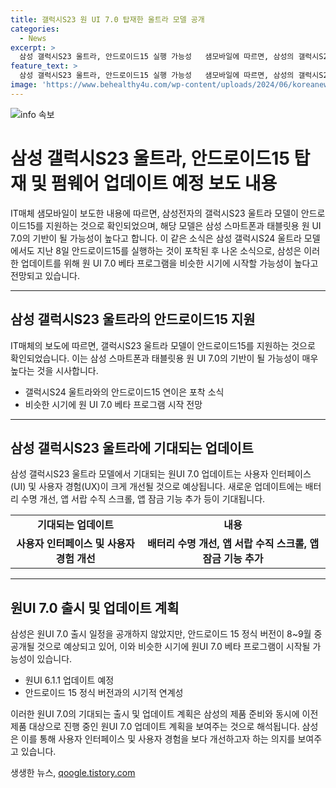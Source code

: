 ```yaml
---
title: 갤럭시S23 원 UI 7.0 탑재한 울트라 모델 공개
categories:
  - News
excerpt: >
  삼성 갤럭시S23 울트라, 안드로이드15 실행 가능성   샘모바일에 따르면, 삼성의 갤럭시S23 울트라 모델이 안드로이드15를 실행하는 모습이 발견되었다. 이는 이전에도 갤럭시S24 울트라 모델에서 안드로이드15가 포착된 사례가 있었다. 또한, 이에 따라 삼성은 기존 제품에 대한 원UI 7.0 업데이트를 진행하고 있으며, 아직 출시 일정은 공개되지 않았지만, 기대되는 기능은 배터리 수명 개선, 앱 서랍 수직 스크롤, 앱 잠금 기능 등이다.
feature_text: >
  삼성 갤럭시S23 울트라, 안드로이드15 실행 가능성   샘모바일에 따르면, 삼성의 갤럭시S23 울트라 모델이 안드로이드15를 실행하는 모습이 발견되었다. 이는 이전에도 갤럭시S24 울트라 모델에서 안드로이드15가 포착된 사례가 있었다. 또한, 이에 따라 삼성은 기존 제품에 대한 원UI 7.0 업데이트를 진행하고 있으며, 아직 출시 일정은 공개되지 않았지만, 기대되는 기능은 배터리 수명 개선, 앱 서랍 수직 스크롤, 앱 잠금 기능 등이다.
image: 'https://www.behealthy4u.com/wp-content/uploads/2024/06/koreanews.jpg'
---
```


<p><img src="https://www.behealthy4u.com/wp-content/uploads/2024/06/koreanews.jpg" alt="info 속보" /></p>

<h1>삼성 갤럭시S23 울트라, 안드로이드15 탑재 및 펌웨어 업데이트 예정 보도 내용</h1>

<p data-ke-size="size16">IT매체 샘모바일이 보도한 내용에 따르면, 삼성전자의 갤럭시S23 울트라 모델이 안드로이드15를 지원하는 것으로 확인되었으며, 해당 모델은 삼성 스마트폰과 태블릿용 원 UI 7.0의 기반이 될 가능성이 높다고 합니다. 이 같은 소식은 삼성 갤럭시S24 울트라 모델에서도 지난 8일 안드로이드15를 실행하는 것이 포착된 후 나온 소식으로, 삼성은 이러한 업데이트를 위해 원 UI 7.0 베타 프로그램을 비슷한 시기에 시작할 가능성이 높다고 전망되고 있습니다.</p>

<hr>

<h2 data-ke-size="size26">삼성 갤럭시S23 울트라의 안드로이드15 지원</h2>

<p data-ke-size="size16">IT매체의 보도에 따르면, 갤럭시S23 울트라 모델이 안드로이드15를 지원하는 것으로 확인되었습니다. 이는 삼성 스마트폰과 태블릿용 원 UI 7.0의 기반이 될 가능성이 매우 높다는 것을 시사합니다.</p>

<ul>
<li>갤럭시S24 울트라와의 안드로이드15 연이은 포착 소식</li>
<li>비슷한 시기에 원 UI 7.0 베타 프로그램 시작 전망</li>
</ul>

<hr>

<h2 data-ke-size="size26">삼성 갤럭시S23 울트라에 기대되는 업데이트</h2>

<p data-ke-size="size16">삼성 갤럭시S23 울트라 모델에서 기대되는 원UI 7.0 업데이트는 사용자 인터페이스(UI) 및 사용자 경험(UX)이 크게 개선될 것으로 예상됩니다. 새로운 업데이트에는 배터리 수명 개선, 앱 서랍 수직 스크롤, 앱 잠금 기능 추가 등이 기대됩니다.</p>

<table>
<tr>
<td style="text-align: center; height: 17px;"><b>기대되는 업데이트</b></td>
<td style="text-align: center; height: 17px;"><b>내용</b></td>
</tr>
<tr>
<td style="text-align: center; height: 17px;"><b>사용자 인터페이스 및 사용자 경험 개선</b></td>
<td style="text-align: center; height: 17px;"><b>배터리 수명 개선, 앱 서랍 수직 스크롤, 앱 잠금 기능 추가</b></td>
</tr>
</table>

<hr>

<h2 data-ke-size="size26">원UI 7.0 출시 및 업데이트 계획</h2>

<p data-ke-size="size16">삼성은 원UI 7.0 출시 일정을 공개하지 않았지만, 안드로이드 15 정식 버전이 8~9월 중 공개될 것으로 예상되고 있어, 이와 비슷한 시기에 원UI 7.0 베타 프로그램이 시작될 가능성이 있습니다.</p>

<ul>
<li>원UI 6.1.1 업데이트 예정</li>
<li>안드로이드 15 정식 버전과의 시기적 연계성</li>
</ul>

<p data-ke-size="size16">이러한 원UI 7.0의 기대되는 출시 및 업데이트 계획은 삼성의 제품 준비와 동시에 이전 제품 대상으로 진행 중인 원UI 7.0 업데이트 계획을 보여주는 것으로 해석됩니다. 삼성은 이를 통해 사용자 인터페이스 및 사용자 경험을 보다 개선하고자 하는 의지를 보여주고 있습니다.</p>
생생한 뉴스, <a href="https://qoogle.tistory.com" rel="dofollow">qoogle.tistory.com</a>


